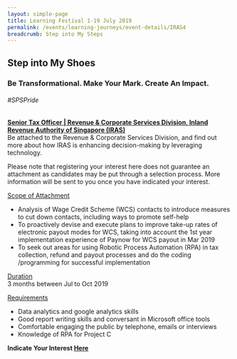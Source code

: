 ```yaml
---
layout: simple-page
title: Learning Festival 1-19 July 2019
permalink: /events/learning-journeys/event-details/IRAS4
breadcrumb: Step into My Steps
---
```


## Step into My Shoes 
### Be Transformational. Make Your Mark. Create An Impact. 

###### _#SPSPride_

<u><b>Senior Tax Officer | Revenue & Corporate Services Division, Inland Revenue Authority of Singapore (IRAS)</b></u><br>
Be attached to the Revenue & Corporate Services Division, and find out more about how IRAS is enhancing decision-making by leveraging technology.

Please note that registering your interest here does not guarantee an attachment as candidates may be put through a selection process. More information will be sent to you once you have indicated your interest.

<u>Scope of Attachment</u><br>
 * Analysis of Wage Credit Scheme (WCS) contacts to introduce measures to cut down contacts, including ways to promote self-help
 * To proactively devise and execute plans to improve take-up rates of electronic payout modes for WCS, taking into account the 1st year implementation experience of Paynow for WCS payout in Mar 2019
 * To seek out areas for using Robotic Process Automation (RPA) in tax collection, refund and payout processes and do the coding /programming for successful implementation

<u>Duration</u><br>
3 months between Jul to Oct 2019

<u>Requirements</u><br>
 * Data analytics and google analytics skills
 * Good report writing skills and conversant in Microsoft office tools
 * Comfortable engaging the public by telephone, emails or interviews
 * Knowledge of RPA for Project C

**Indicate Your Interest [Here](https://www.eventbrite.sg/e/step-into-my-shoes-iras-short-term-attachment-opportunity-with-the-revenue-corporate-services-registration-62030418652)**
